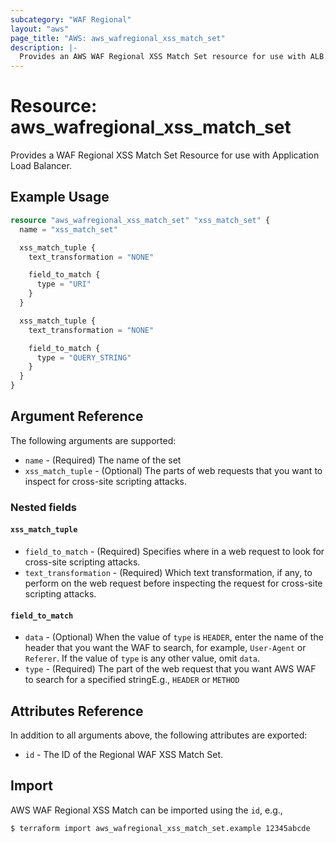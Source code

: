 ```yaml
---
subcategory: "WAF Regional"
layout: "aws"
page_title: "AWS: aws_wafregional_xss_match_set"
description: |-
  Provides an AWS WAF Regional XSS Match Set resource for use with ALB.
---
```


# Resource: aws_wafregional_xss_match_set

Provides a WAF Regional XSS Match Set Resource for use with Application Load Balancer.

## Example Usage

```terraform
resource "aws_wafregional_xss_match_set" "xss_match_set" {
  name = "xss_match_set"

  xss_match_tuple {
    text_transformation = "NONE"

    field_to_match {
      type = "URI"
    }
  }

  xss_match_tuple {
    text_transformation = "NONE"

    field_to_match {
      type = "QUERY_STRING"
    }
  }
}
```

## Argument Reference

The following arguments are supported:

* `name` - (Required) The name of the set
* `xss_match_tuple` - (Optional) The parts of web requests that you want to inspect for cross-site scripting attacks.

### Nested fields

#### `xss_match_tuple`

* `field_to_match` - (Required) Specifies where in a web request to look for cross-site scripting attacks.
* `text_transformation` - (Required) Which text transformation, if any, to perform on the web request before inspecting the request for cross-site scripting attacks.

#### `field_to_match`

* `data` - (Optional) When the value of `type` is `HEADER`, enter the name of the header that you want the WAF to search, for example, `User-Agent` or `Referer`. If the value of `type` is any other value, omit `data`.
* `type` - (Required) The part of the web request that you want AWS WAF to search for a specified stringE.g., `HEADER` or `METHOD`

## Attributes Reference

In addition to all arguments above, the following attributes are exported:

* `id` - The ID of the Regional WAF XSS Match Set.

## Import

AWS WAF Regional XSS Match can be imported using the `id`, e.g.,

```sh
$ terraform import aws_wafregional_xss_match_set.example 12345abcde
```
